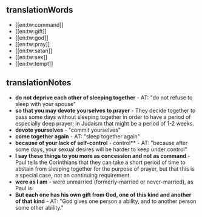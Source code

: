 ## translationWords

* [[en:tw:command]]
* [[en:tw:gift]]
* [[en:tw:god]]
* [[en:tw:pray]]
* [[en:tw:satan]]
* [[en:tw:sex]]
* [[en:tw:tempt]]

## translationNotes

* **do not deprive each other of sleeping together** - AT: "do not refuse to sleep with your spouse"
* **so that you may devote yourselves to prayer** - They decide together to pass some days without sleeping together in order to have a period of especially deep prayer; in Judaism that might be a period of 1-2 weeks.
* **devote yourselves** - "commit yourselves"
* **come together again** - AT: "sleep together again"
* **because of your lack of self-control** - control**  - AT: "because after some days, your sexual desires will be harder to keep under control"
* **I say these things to you more as concession and not as command** - Paul tells the Corinthians that they can take a short period of time to abstain from sleeping together for the purpose of prayer, but that this is a special case, not an continuing requirement.
* **were as I am** - were unmarried (formerly-married or never-married), as Paul is.
* **But each one has his own gift from God, one of this kind and another of that kind** - AT: "God gives one person a ability, and to another person some other ability."
